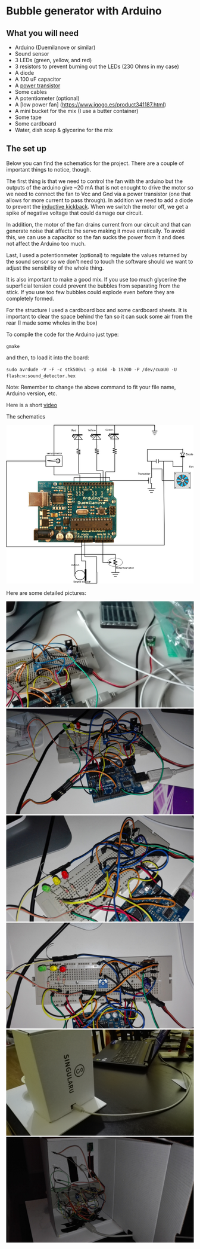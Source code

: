 # Bubble generator with Arduino

## What you will need
* Arduino (Duemilanove or similar)
* Sound sensor 
* 3 LEDs (green, yellow, and red)
* 3 resistors to prevent burning out the LEDs (230 Ohms in my case)
* A diode
* A 100 uF capacitor
* A [power transistor](http://www.infineon.com/dgdl/irf540n.pdf?fileId=5546d462533600a4015355e396cb199f) 
* Some cables
* A potentiometer (optional)
* A [low power fan] (https://www.igogo.es/product341187.html)
* A mini bucket for the mix (I use a butter container)
* Some tape
* Some cardboard
* Water, dish soap & glycerine for the mix

## The set up
Below you can find the schematics for the project. There are a couple of important things to notice, though.

The first thing is that we need to control the fan with the arduino but the outputs of the arduino give ~20 mA that is not enought to drive the motor so we need to connect the fan to Vcc and Gnd via a power transistor (one that allows for more current to pass through). In addition we need to add a diode to prevent the [inductive kickback](https://www.maximintegrated.com/en/glossary/definitions.mvp/term/Inductive%20Kickback/gpk/175). When we switch the motor off, we get a spike of negative voltage that could damage our circuit.

In addition, the motor of the fan drains current from our circuit and that can generate noise that affects the servo making it move erratically. To avoid this, we can use a capacitor so the fan sucks the power from it and does not affect the Arduino too much.

Last, I used a potentionmeter (optional) to regulate the values returned by the sound sensor so we don't need to touch the software should we want to adjust the sensibility of the whole thing.

It is also important to make a good mix. If you use too much glycerine the superficial tension could prevent the bubbles from separating from the stick. If you use too few bubbles could explode even before they are completely formed.

For the structure I used a cardboard box and some cardboard sheets. It is important to clear the space behind the fan so it can suck some air from the rear (I made some wholes in the box)

To compile the code for the Arduino just type:

`gmake`

and then, to load it into the board:

`sudo avrdude -V -F -c stk500v1 -p m168 -b 19200 -P /dev/cuaU0 -U flash:w:sound_detector.hex`

Note: Remember to change the above command to fit your file name, Arduino version, etc.

Here is a short [video]()

The schematics

![schematics](https://github.com/fernape/arduino-projects/raw/master/sound_and_bubbles/Sound_Bubbles_schematic.png)

Here are some detailed pictures:

![photo1](https://github.com/fernape/arduino-projects/raw/master/sound_and_bubbles/images/IMG_20170114_174827.jpg)
![photo2](https://github.com/fernape/arduino-projects/raw/master/sound_and_bubbles/images/IMG_20170114_174834.jpg)
![photo3](https://github.com/fernape/arduino-projects/raw/master/sound_and_bubbles/images/IMG_20170114_174901.jpg)
![photo4](https://github.com/fernape/arduino-projects/raw/master/sound_and_bubbles/images/IMG_20170114_174909.jpg)
![photo5](https://github.com/fernape/arduino-projects/raw/master/sound_and_bubbles/images/IMG_20170121_194715.jpg)
![photo6](https://github.com/fernape/arduino-projects/raw/master/sound_and_bubbles/images/IMG_20170121_194745.jpg)
